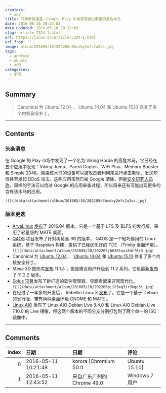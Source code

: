 ```yaml
---
creators:
  - wxy
title: 开源新闻速递：Google Play 中发现可绕过审查的高危木马
date: 2016-05-10 20:22:03
date_updated: 2016-05-10 20:22:03
slug: article-7324-1.html
url: https://linux.cn/article-7324-1.html
url_from: ''
image: album/201605/10/202205c8hcoky2mfc2u2ss.jpg
tags:
  - android
  - ubuntu
  - 木马
categories:
  - 新闻
---
```


## Summary

> Canonical 为 Ubuntu 12.04 、 Ubuntu 14.04 和 Ubuntu 15.10 修复了多个内核安全补丁。

***

<!-- more -->

## Contents

### 头条消息

在 Google 的 Play 市场中发现了一个名为 Viking Horde 的高危木马，它已经在五个应用中发现：Viking Jump、Parrot Copter、WiFi Plus、Memory Booster 和 Simple 2048。感染该木马的设备可以被攻击者利用来进行点击欺诈、发送短信甚至发起 DDoS 攻击。这些应用虽然已被 Google 清除，但是[安全研究人员称](http://blog.checkpoint.com/2016/05/09/viking-horde-a-new-type-of-android-malware-on-google-play/)，同样的手法可以绕过 Google 的应用审查过程，所以将来还有可能出现更多的含有该木马的应用。 

`![](/data/attachment/album/201605/10/202205c8hcoky2mfc2u2ss.jpg)`

### 版本更迭

* [AryaLinux](http://aryalinux.org/) [发布](http://aryalinux.org/releaseNotes.php?id=1)了 2016.04 版本。它是一个基于 LFS 及 BLFS 的发行版，采用了轻量级的 MATE 桌面。
* [Q4OS](http://www.q4os.org/) 项目发布了针对树莓派 3B 的版本， Q4OS 是一个轻巧易用的 Linux 系统，基于 Raspbian 构建，提供了已经优化好的 TDE （Trinity 桌面环境）。  
`![](/data/attachment/album/201605/10/202205jh6361uxz8drf6r3.jpg)`
* Canonical 为 [Ubuntu 12.04](http://www.ubuntu.com/usn/usn-2967-1/) 、 [Ubuntu 14.04](http://www.ubuntu.com/usn/usn-2968-1/) 和 [Ubuntu 15.10](http://www.ubuntu.com/usn/usn-2971-1/) 修复了多个内核安全补丁。
* Mesa 3D 图形库[发布](https://lists.freedesktop.org/archives/mesa-announce/2016-May/000214.html) 11.1.4 ，但是建议用户升级到 11.2 系列，它也最新[发布](https://lists.freedesktop.org/archives/mesa-announce/2016-May/000213.html)了 11.2.2 版本。
* [Solus 项目](https://solus-project.com)发布了新打造的软件管理器，界面看起来非常现代化。  
`![](/data/attachment/album/201605/10/202206piil3eq3ir9kgo3i.jpg)`
* 在经过了一年多的开发后， Rebellin Linux 3 [发布](https://therebellin.com/rebellin-linux-v3-released/)了。它是一个基于 Debian 的发行版，带有两种桌面环境 GNOME 和 MATE 。
* [Linux AIO](http://linuxaio.net/) 发布了 Linux AIO Debian Live 8.4.0 和 Linux AIO Debian Live 7.10.0 的 Live 镜像，将这两个版本的不同分支分别打包到了两个单一的 ISO 镜像中。

***

## Comments

|   index | 日期                | 日期                                      | 评论                            |
|--------:|:--------------------|:------------------------------------------|:--------------------------------|
|       0 | 2016-05-11 10:21:48 | korora [Chromium 50.0|Ubuntu 15.10]       | 測試下rime輸入法                |
|       1 | 2016-05-11 12:43:52 | 来自广东广州的 Chrome 49.0|Windows 7 用户 | Android的缺点就是让人用的不安心 |
